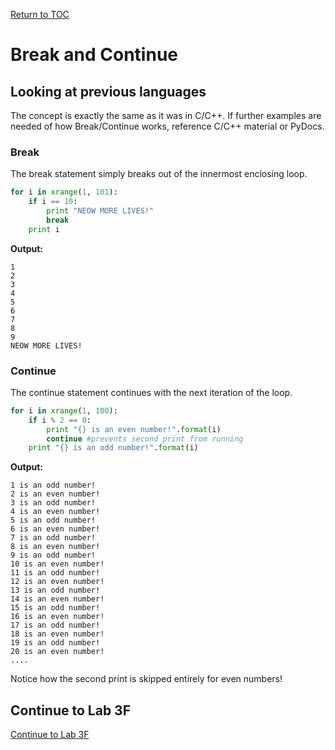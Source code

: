 <a href="https://github.com/CyberTrainingUSAF/07-Python-Programming/blob/master/00-Table-of-Contents.md" rel="Return to TOC"> Return to TOC </a>

# Break and Continue

## Looking at previous languages

The concept is exactly the same as it was in C/C++. If further examples are needed of how Break/Continue works, reference C/C++ material or PyDocs.

### Break

The break statement simply breaks out of the innermost enclosing loop.

```python
for i in xrange(1, 101):
    if i == 10:
        print "NEOW MORE LIVES!"
        break
    print i
```

**Output:**

```text
1
2
3
4
5
6
7
8
9
NEOW MORE LIVES!
```

### Continue

The continue statement continues with the next iteration of the loop.

```python
for i in xrange(1, 100):​
    if i % 2 == 0:​
        print "{} is an even number!".format(i)​
        continue #prevents second print from running​
    print "{} is an odd number!".format(i) ​
```

**Output:**

```text
1 is an odd number!
2 is an even number!
3 is an odd number!
4 is an even number!
5 is an odd number!
6 is an even number!
7 is an odd number!
8 is an even number!
9 is an odd number!
10 is an even number!
11 is an odd number!
12 is an even number!
13 is an odd number!
14 is an even number!
15 is an odd number!
16 is an even number!
17 is an odd number!
18 is an even number!
19 is an odd number!
20 is an even number!
....
```

Notice how the second print is skipped entirely for even numbers!  

## Continue to Lab 3F

<a href="https://github.com/CyberTrainingUSAF/07-Python-Programming/blob/master/03_Flow_Control/lab3f.md"> Continue to Lab 3F </a>
